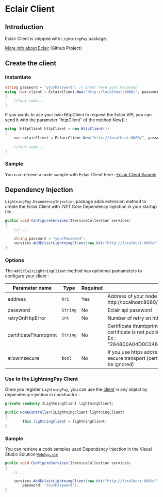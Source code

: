 # Eclair Client

## Introduction

Eclair Client is shipped with `LightningPay` package.

[More info about Eclair](https://github.com/ACINQ/eclair) (Github Project)

## Create the client

### Instantiate

```c#
string password = "yourPassword"; // Enter here your macaroon
using (var client = EclairClient.New("http://localhost:8080/", password))
{
	//Your code...
}
```

If you wants to use your own HttpClient to request the Eclair API, you can send it with the parameter "httpClient" of the method New() : 

```c#
using (HttpClient httpClient = new HttpClient())
{
	var eclairClient = EclairClient.New("http://localhost:8080/", password, httpClient: httpClient);
    
	//Your code...
}
```

### Sample

You can retrieve a code sample with Eclair Client here : [Eclair Client Sample](/samples/LightningPay.Samples.Console/EclairClientSample.cs)

## Dependency Injection

`LightningPay.DependencyInjection` package adds extension method to create the Eclair Client with .NET Core Dependency Injection in your startup file : 

```c#
public void ConfigureServices(IServiceCollection services)
{
	///...

	string password = "yourPassword"; 
	services.AddEclairLightningClient(new Uri("http://localhost:8080/"), password);
}


```

### Options

The `AddEclairLightningClient` method has optionnal pamameters to configure your client : 

| Parameter name        | Type     | Required | Description                                                  |
| --------------------- | -------- | -------- | ------------------------------------------------------------ |
| address               | `Uri`    | Yes      | Address of your node server with port (example : http://localhost:8080/) |
| password              | `String` | No       | Eclair api password                                          |
| retryOnHttpError      | `int`    | No       | Number of retry on http error                                |
| certificateThumbprint | `String` | No       | Certificate thumbprint used for your https address if the certificate is not public<br />Ex : "284800A04D0C046636EBE60C37A4F527B8B550F3" |
| allowInsecure         | `bool`   | No       | If you use https address, determine if you allow non secure transport (certificateThumbprint parameter will be ignored) |

### Use to the LightningPay Client

Once you register `LightningPay`, you can use the [client](/documentation/client.md) in any object by dependency injection in constructor : 

```c#
private readonly ILightningClient lightningClient;

public HomeController(ILightningClient lightningClient)
{
        this.lightningClient = lightningClient;
}
```

### Sample

You can retrieve a code samples used Dependency Injection in the Visual Studio Solution [`WebApp.sln`](/samples)

```c#
public void ConfigureServices(IServiceCollection services)
{
	//...

	services.AddEclairLightningClient(new Uri("http://localhost:8080/"), 
		password: "YourPassword");
}
```